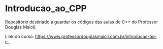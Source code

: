 # Introducao_ao_CPP
Repositório destinado a guardar os códigos das aulas de C++ do Professor Douglas Maioli.

Link do curso: https://www.professordouglasmaioli.com.br/introducao-ao-c-
